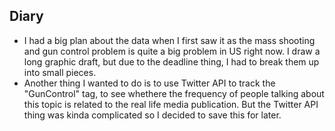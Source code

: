## Diary

* I had a big plan about the data when I first saw it as the mass shooting and gun control problem is quite a big problem in US right now. I draw a long graphic draft, but due to the deadline thing, I had to break them up into small pieces.
* Another thing I wanted to do is to use Twitter API to track the "GunControl" tag, to see whethere the frequency of people talking about this topic is related to the real life media publication. But the Twitter API thing was kinda complicated so I decided to save this for later.